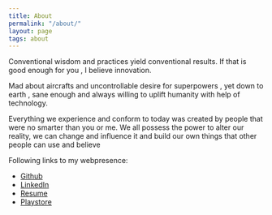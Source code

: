 ```yaml
---
title: About
permalink: "/about/"
layout: page
tags: about
---
```


Conventional wisdom and practices yield conventional results. If that is good enough for you , I believe innovation.

Mad about aircrafts and uncontrollable desire for superpowers , yet down to earth , sane enough and always willing to uplift humanity with help of technology.

Everything we experience and conform to today was created by people that were no smarter than you or me. We all possess the power to alter our reality, we can change and influence it and build our own things that other people can use and believe

Following links to my webpresence:

* [Github](https://github.com/geniushkg)
* [LinkedIn](https://www.linkedin.com/in/geniushkg)
* [Resume](https://goo.gl/Jzm4eU)
* [Playstore](https://play.google.com/store/apps/developer?id=Infinite+Shiv+Technologies)

